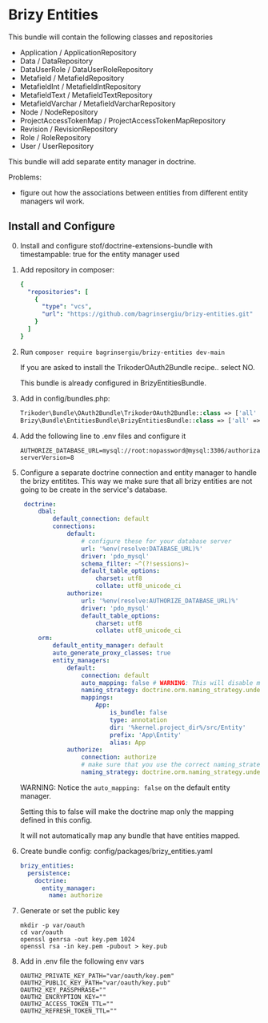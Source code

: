 # Brizy Entities

This bundle will contain the following classes and repositories

* Application / ApplicationRepository
* Data / DataRepository
* DataUserRole / DataUserRoleRepository
* Metafield / MetafieldRepository
* MetafieldInt / MetafieldIntRepository
* MetafieldText / MetafieldTextRepository
* MetafieldVarchar / MetafieldVarcharRepository
* Node / NodeRepository
* ProjectAccessTokenMap / ProjectAccessTokenMapRepository
* Revision / RevisionRepository
* Role / RoleRepository
* User / UserRepository

This bundle will add separate entity manager in doctrine.

Problems:

- figure out how the associations between entities from different entity managers wil work.

## Install and Configure

0. Install and configure stof/doctrine-extensions-bundle with timestampable: true for the entity manager used

1. Add repository in composer:

    ```yaml
    {
      "repositories": [
        {
          "type": "vcs",
          "url": "https://github.com/bagrinsergiu/brizy-entities.git"
        }
      ]
    }
    ```
2. Run `composer require bagrinsergiu/brizy-entities dev-main`
   
   If you are asked to install the TrikoderOAuth2Bundle recipe.. select NO.
   
   This bundle is already configured in BrizyEntitiesBundle.
   

3. Add in config/bundles.php: 
   ```php
   Trikoder\Bundle\OAuth2Bundle\TrikoderOAuth2Bundle::class => ['all' => true],
   Brizy\Bundle\EntitiesBundle\BrizyEntitiesBundle::class => ['all' => true]
   ```
4. Add the following line to .env files and configure it
   ```dotenv
   AUTHORIZE_DATABASE_URL=mysql://root:nopassword@mysql:3306/authorization_db?serverVersion=8
   ```

6. Configure a separate doctrine connection and entity manager to handle the brizy entitites.
   This way we make sure that all brizy entities are not going to be create in the service's database.
   ```yaml
    doctrine:
        dbal:
            default_connection: default
            connections:
                default:
                    # configure these for your database server
                    url: '%env(resolve:DATABASE_URL)%'
                    driver: 'pdo_mysql'
                    schema_filter: ~^(?!sessions)~
                    default_table_options:
                        charset: utf8
                        collate: utf8_unicode_ci
                authorize:
                    url: '%env(resolve:AUTHORIZE_DATABASE_URL)%'
                    driver: 'pdo_mysql'
                    default_table_options:
                        charset: utf8
                        collate: utf8_unicode_ci
        orm:
            default_entity_manager: default
            auto_generate_proxy_classes: true
            entity_managers:
                default:
                    connection: default
                    auto_mapping: false # WARNING: This will disable mapping
                    naming_strategy: doctrine.orm.naming_strategy.underscore_number_aware
                    mappings:
                        App:
                            is_bundle: false
                            type: annotation
                            dir: '%kernel.project_dir%/src/Entity'
                            prefix: 'App\Entity'
                            alias: App
                authorize:
                    connection: authorize
                    # make sure that you use the correct naming_strategy as the one used on the AUTHORIZE_DATABASE
                    naming_strategy: doctrine.orm.naming_strategy.underscore_number_aware
   ```

   WARNING: Notice the `auto_mapping: false` on the default entity manager.

   Setting this to false will make the doctrine map only the mapping defined in this config.

   It will not automatically map any bundle that have entities mapped.

7. Create bundle config: config/packages/brizy_entities.yaml
    ```yaml
    brizy_entities:
      persistence:
        doctrine:
          entity_manager:
            name: authorize
    ```
8. Generate or set the public key
   ```shell
   mkdir -p var/oauth
   cd var/oauth
   openssl genrsa -out key.pem 1024
   openssl rsa -in key.pem -pubout > key.pub
   ```
9. Add in .env file the following env vars 
    ```dotenv
    OAUTH2_PRIVATE_KEY_PATH="var/oauth/key.pem"
    OAUTH2_PUBLIC_KEY_PATH="var/oauth/key.pub"
    OAUTH2_KEY_PASSPHRASE=""
    OAUTH2_ENCRYPTION_KEY=""
    OAUTH2_ACCESS_TOKEN_TTL=""
    OAUTH2_REFRESH_TOKEN_TTL=""
    ```
